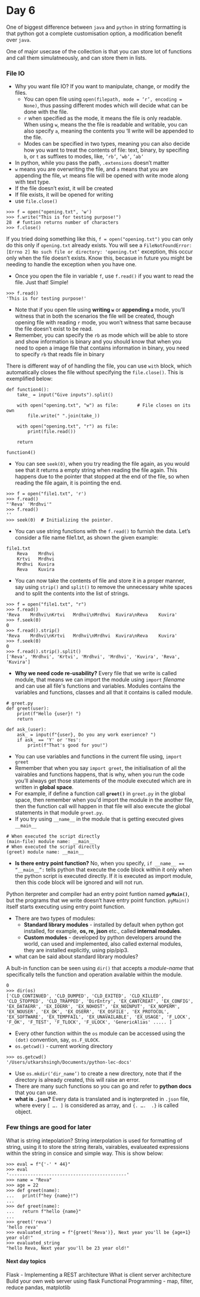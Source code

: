 # Day 6

One of biggest difference between `java` and `python` in string formatting is that python got a complete customisation option, a modification benefit over `java`. 

One of major usecase of the collection is that you can store lot of functions and call them simulatneously, and can store them in lists.

### File IO

* Why you want file IO?  If you want to manipulate, change, or modify the files. 
    * You can open file using `open(filepath, mode = ‘r’, encoding = None)`, thus passing different modes which will decide what can be done with the file.
    * `r` when specified as the mode, it means the file is only readable. When using `w`, means the the file is readable and writable, you can also specify `a`, meaning the contents you ‘ll write will be appended to the file.
    * Modes can be specified in two types, meaning you can also decide how you want to treat the contents of file: text, binary, by specifing `b`, or `t` as suffixes to modes, like, `’rb’`, `’wb’`, `’ab’`
* In python, while you pass the path, `.extensions` doesn’t matter
* `w` means you are overwriting the file, and `a` means that you are appending the file, `wt` means file will be opened with write mode along with text type.
* If the file doesn’t exist, it will be created 
* If file exists, it will be opened for writing
* use `file.close()`
```
>>> f = open("opening.txt", 'w')
>>> f.write("This is for testing purpose!")
28  # funtion returns number of characters 
>>> f.close()
```
If you tried doing something like this, `f = open("opening.txt")` you can only do this only if `opening.txt` already exists. You will see a `FileNotFoundError: [Errno 2] No such file or directory: 'opening.txt’` exception, this occur only when the file doesn’t exists. Know this, becasue in future you might be needing to handle the exception when you have one.

* Once you open the file in variable `f`, use `f.read()` if you want to read the file. Just that! Simple!

```
>>> f.read()
'This is for testing purpose!'
```

* Note that if you open file using **writing `w`** or **appending `a`** mode, you’ll witness that in both the scenarios the file will be created, though opening file with reading `r` mode, you won’t witness that same because the file doesn’t exist to be read.
* Remember, you can specify the `rb` as mode which will be able to store and show information is binary and you should know that when you need to open a image file that contains information in binary, you need to specify `rb` that reads file in binary

There is different way of of handling the file, you can use `with` block, which automatically closes the file without specifying the `file.close()`. This is exemplified below:
```
def function4():
    take_ = input("Give inputs").split()

    with open("opening.txt", "w") as file:       # File closes on its own
        file.write(" ".join(take_))

    with open("opening.txt", "r") as file:
        print(file.read())

    return

function4()
```

* You can see `seek(0)`, when you try reading the file again, as you would see that it returns a empty string when reading the file again. This happens due to the pointer that stopped at the end of the file, so when reading the file again, it is pointing the end. 
```
>>> f = open("file1.txt", 'r')
>>> f.read()
"'Reva' 'Mrdhvi'"
>>> f.read()
''
>>> seek(0)  # Initializing the pointer.
```
* You can use string functions with the `f.read()` to furnish the data. Let’s consider a file name file1.txt, as shown the given example:

```
file1.txt
    Reva    Mrdhvi     
    Krtvi   Mrdhvi     
    Mrdhvi  Kuvira     
    Reva    Kuvira         
```
* You can now take the contents of file and store it in a proper manner, say using `strip()` and `split()` to remove the unnecessary white spaces and to split the contents into the list of strings.
```
>>> f = open("file1.txt", "r")
>>> f.read()
'Reva    Mrdhvi\nKrtvi   Mrdhvi\nMrdhvi  Kuvira\nReva    Kuvira'
>>> f.seek(0)
0
>>> f.read().strip()
'Reva    Mrdhvi\nKrtvi   Mrdhvi\nMrdhvi  Kuvira\nReva    Kuvira'
>>> f.seek(0)
0
>>> f.read().strip().split()
['Reva', 'Mrdhvi', 'Krtvi', 'Mrdhvi', 'Mrdhvi', 'Kuvira', 'Reva', 'Kuvira']
```
* **Why we need code re-usability?** Every file that we write is called module, that means we can import the module using `import` *filename* and can use all file's functions and variables. Modules contains the variables and functions, classes and all that it contains is called module.
```
# greet.py
def greet(user):
    print(f"Hello {user}! ")
    return

def ask_(user):
    ask_ = input(f"{user}, Do you any work exerience? ")
    if ask_ == 'Y' or 'Yes':
        print(f"That's good for you!")
```
* You can use variables and functions in the current file using, `import greet`
* Remember that when you say `import greet`, the initialisation of all the vairables and functions happens, that is why, when you run the code you’ll always get those statements of the module executed which are in written in **global space**.
* For example, if define a function call **`greet()`** in `greet.py` in the global space, then remember when you'd import the module in the another file, then the function call will happen in that file will also execute the global statements in that module `greet.py`. 
* If you try using `__name__` in the module that is getting executed gives `__main__`
```
# When executed the script directly
(main-file) module name: __main__
# When executed the script directly
(greet) module name: __main__
```
* **Is there entry point function?** No, when you specify, `if __name__ == “__main__”:` tells python that execute the code block within it only when the python script is executed directly. If it is executed as import module, then this code block will be ignored and will not run. 

Python iterpreter and compiler had an entry point funtion named **`pyMain()`**, but the programs that we write doesn’t have entry point function. `pyMain()` itself starts executing using entry point function.

* There are two types of modules:
    * **Standard library modules** - installed by default when python got installed, for example, **os, re, json** etc., called **internal modules**.
    * **Custom modules** - developed by python developers around the world, can used and implemented, also called external modules, they are installed explicitly, using pip/pip3.
* what can be said about standard library modules? 

A bult-in function can be seen using `dir()` that accepts a *module-name* that specifically tells the function and operation available within the module.
```
0
>>> dir(os)
['CLD_CONTINUED', 'CLD_DUMPED', 'CLD_EXITED', 'CLD_KILLED', 'CLD_STOPPED', 'CLD_TRAPPED', 'DirEntry', 'EX_CANTCREAT', 'EX_CONFIG', 'EX_DATAERR', 'EX_IOERR', 'EX_NOHOST', 'EX_NOINPUT', 'EX_NOPERM', 'EX_NOUSER', 'EX_OK', 'EX_OSERR', 'EX_OSFILE', 'EX_PROTOCOL', 'EX_SOFTWARE', 'EX_TEMPFAIL', 'EX_UNAVAILABLE', 'EX_USAGE', 'F_LOCK', 'F_OK', 'F_TEST', 'F_TLOCK', 'F_ULOCK', 'GenericAlias' ..... ] 
```
* Every other function within the `os` module can be accessed using the `(dot)` convention, say, `os.F_ULOCK`.
* `os.getcwd()` - current working directory
```
>>> os.getcwd()
'/Users/utkarshsingh/Documents/python-lec-docs'
```
* Use `os.mkdir(‘dir_name’)` to create a new directory, note that if the directory is already created, this will raise an error.
* There are many such functions so you can go and refer to **python docs** that you can use.
* **what is `.json`?** Every data is translated and is ingterpreted in `.json` file, where every `[ …. ]` is considered as array, and `{. ….  .}` is called object. 

### Few things are good for later

What is string intepolation? String interpolation is used for formatting of string, using it to store the string iterals, vairables, evalueated expressions within the string in consice and simple way. This is show below:
```
>>> eval = f"{'-' * 44}"
>>> eval
'--------------------------------------------'
>>> name = "Reva"
>>> age = 22
>>> def greet(name):
...   print(f"hey {name}!")
... 
>>> def greet(name):
...   return f"hello {name}"
... 
>>> greet('reva')
'hello reva'
>>> evaluated_string = f"{greet('Reva')}, Next year you'll be {age+1} year old!" 
>>> evaluated_string
"hello Reva, Next year you'll be 23 year old!"
```

#### Next day topics
Flask - Implementing a REST architecture
What is client server architecture
Build your own web server using flask
Functional Programming - map, filter, reduce
pandas, matplotlib

